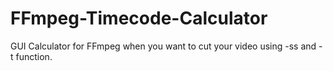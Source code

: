 # FFmpeg-Timecode-Calculator
GUI Calculator for FFmpeg when you want to cut your video using -ss and -t function.
